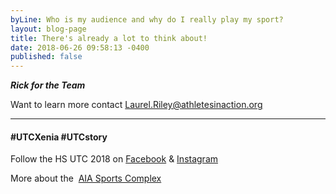 ```yaml
---
byLine: Who is my audience and why do I really play my sport?
layout: blog-page
title: There's already a lot to think about!
date: 2018-06-26 09:58:13 -0400
published: false
---
```


**_Rick for the Team_**

Want to learn more contact [Laurel.Riley@athletesinaction.org](mailto:laurel.riley@athletesinaction.org)

***

#### **#UTCXenia     #UTCstory**

Follow the HS UTC 2018 on  [Facebook](https://www.facebook.com/aiatotalathletecomplex/) & [Instagram](https://www.instagram.com/aia_sports_complex/)

More about the  [AIA Sports Complex](http://www.aiasportscomplex.com/)